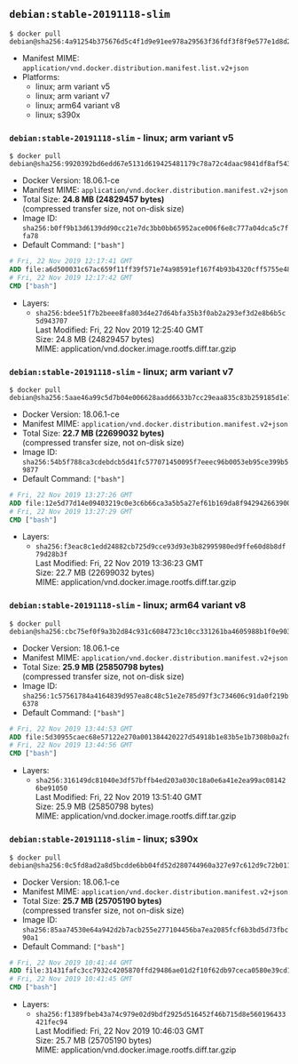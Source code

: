 ## `debian:stable-20191118-slim`

```console
$ docker pull debian@sha256:4a91254b375676d5c4f1d9e91ee978a29563f36fdf3f8f9e577e1d8d2d9b3d52
```

-	Manifest MIME: `application/vnd.docker.distribution.manifest.list.v2+json`
-	Platforms:
	-	linux; arm variant v5
	-	linux; arm variant v7
	-	linux; arm64 variant v8
	-	linux; s390x

### `debian:stable-20191118-slim` - linux; arm variant v5

```console
$ docker pull debian@sha256:9920392bd6edd67e5131d619425481179c78a72c4daac9841df8af5439d0d3cf
```

-	Docker Version: 18.06.1-ce
-	Manifest MIME: `application/vnd.docker.distribution.manifest.v2+json`
-	Total Size: **24.8 MB (24829457 bytes)**  
	(compressed transfer size, not on-disk size)
-	Image ID: `sha256:b0ff9b13d6139dd90cc21e7dc3bb0bb65952ace006f6e8c777a04dca5c7ffa78`
-	Default Command: `["bash"]`

```dockerfile
# Fri, 22 Nov 2019 12:17:41 GMT
ADD file:a6d500031c67ac659f11ff39f571e74a98591ef167f4b93b4320cff5755e48eb in / 
# Fri, 22 Nov 2019 12:17:42 GMT
CMD ["bash"]
```

-	Layers:
	-	`sha256:bdee51f7b2beee8fa803d4e27d64bfa35b3f0ab2a293ef3d2e8b6b5c5d943707`  
		Last Modified: Fri, 22 Nov 2019 12:25:40 GMT  
		Size: 24.8 MB (24829457 bytes)  
		MIME: application/vnd.docker.image.rootfs.diff.tar.gzip

### `debian:stable-20191118-slim` - linux; arm variant v7

```console
$ docker pull debian@sha256:5aae46a99c5d7b04e006628aadd6633b7cc29eaa835c83b259185d1e75a0c4e5
```

-	Docker Version: 18.06.1-ce
-	Manifest MIME: `application/vnd.docker.distribution.manifest.v2+json`
-	Total Size: **22.7 MB (22699032 bytes)**  
	(compressed transfer size, not on-disk size)
-	Image ID: `sha256:54b5f788ca3cdebdcb5d41fc577071450095f7eeec96b0053eb95ce399b59877`
-	Default Command: `["bash"]`

```dockerfile
# Fri, 22 Nov 2019 13:27:26 GMT
ADD file:12e5d77d14e09403219c0e3c6b66ca3a5b5a27ef61b169da8f94294266390048 in / 
# Fri, 22 Nov 2019 13:27:29 GMT
CMD ["bash"]
```

-	Layers:
	-	`sha256:f3eac8c1edd24882cb725d9cce93d93e3b82995980ed9ffe60d8b8df79d28b3f`  
		Last Modified: Fri, 22 Nov 2019 13:36:23 GMT  
		Size: 22.7 MB (22699032 bytes)  
		MIME: application/vnd.docker.image.rootfs.diff.tar.gzip

### `debian:stable-20191118-slim` - linux; arm64 variant v8

```console
$ docker pull debian@sha256:cbc75ef0f9a3b2d84c931c6084723c10cc331261ba4605988b1f0e903917ccf7
```

-	Docker Version: 18.06.1-ce
-	Manifest MIME: `application/vnd.docker.distribution.manifest.v2+json`
-	Total Size: **25.9 MB (25850798 bytes)**  
	(compressed transfer size, not on-disk size)
-	Image ID: `sha256:1c57561784a4164839d957ea8c48c51e2e785d97f3c734606c91da0f219b6378`
-	Default Command: `["bash"]`

```dockerfile
# Fri, 22 Nov 2019 13:44:53 GMT
ADD file:5d30955caec68e57122e270a001384420227d54918b1e83b5e1b7308b0a2fd3d in / 
# Fri, 22 Nov 2019 13:44:56 GMT
CMD ["bash"]
```

-	Layers:
	-	`sha256:316149dc81040e3df57bffb4ed203a030c18a0e6a41e2ea99ac081426be91050`  
		Last Modified: Fri, 22 Nov 2019 13:51:40 GMT  
		Size: 25.9 MB (25850798 bytes)  
		MIME: application/vnd.docker.image.rootfs.diff.tar.gzip

### `debian:stable-20191118-slim` - linux; s390x

```console
$ docker pull debian@sha256:0c5fd8ad2a8d5bcdde6bb04fd52d280744960a327e97c612d9c72b0113bb587a
```

-	Docker Version: 18.06.1-ce
-	Manifest MIME: `application/vnd.docker.distribution.manifest.v2+json`
-	Total Size: **25.7 MB (25705190 bytes)**  
	(compressed transfer size, not on-disk size)
-	Image ID: `sha256:85aa74530e64a942d2b7acb255e277104456ba7ea2085fcf6b3bd5d73fbc90a1`
-	Default Command: `["bash"]`

```dockerfile
# Fri, 22 Nov 2019 10:41:44 GMT
ADD file:31431fafc3cc7932c4205870ffd29486ae01d2f10f62db97ceca0580e39cd13c in / 
# Fri, 22 Nov 2019 10:41:45 GMT
CMD ["bash"]
```

-	Layers:
	-	`sha256:f1389fbeb43a74c979e02d9bdf2925d516452f46b715d8e560196433421fec94`  
		Last Modified: Fri, 22 Nov 2019 10:46:03 GMT  
		Size: 25.7 MB (25705190 bytes)  
		MIME: application/vnd.docker.image.rootfs.diff.tar.gzip
